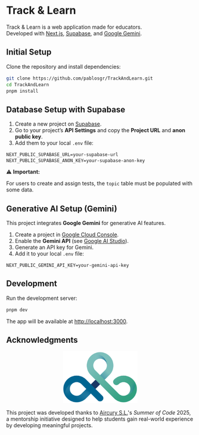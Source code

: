# Track & Learn

Track & Learn is a web application made for educators.  
Developed with [Next.js](https://nextjs.org), [Supabase](https://supabase.com), and [Google Gemini](https://ai.google/).

## Initial Setup

Clone the repository and install dependencies:

```bash
git clone https://github.com/pablosgr/TrackAndLearn.git
cd TrackAndLearn
pnpm install
```

## Database Setup with Supabase

1. Create a new project on [Supabase](https://supabase.com/).
2. Go to your project’s **API Settings** and copy the **Project URL** and **anon public key**.
3. Add them to your local `.env` file:

```env
NEXT_PUBLIC_SUPABASE_URL=your-supabase-url
NEXT_PUBLIC_SUPABASE_ANON_KEY=your-supabase-anon-key
```

⚠️ **Important:**

For users to create and assign tests, the `topic` table must be populated with some data.

## Generative AI Setup (Gemini)

This project integrates **Google Gemini** for generative AI features.  

1. Create a project in [Google Cloud Console](https://console.cloud.google.com/).
2. Enable the **Gemini API** (see [Google AI Studio](https://ai.google.dev/)).
3. Generate an API key for Gemini.
4. Add it to your local `.env` file:

```env
NEXT_PUBLIC_GEMINI_API_KEY=your-gemini-api-key
```

## Development

Run the development server:

```bash
pnpm dev
```

The app will be available at [http://localhost:3000](http://localhost:3000).

## Acknowledgments

<p align="center">
  <img src="./public/aircury-logo.svg" alt="Aircury Logo" width="200" />
</p>

This project was developed thanks to [Aircury S.L.](https://www.aircury.es/)'s _Summer of Code_ 2025, a mentorship initiative designed to help students gain real-world experience by developing meaningful projects.
